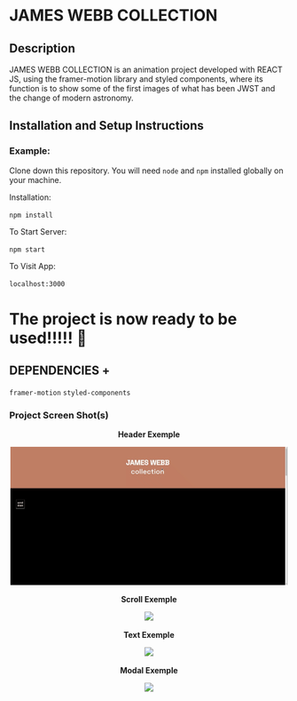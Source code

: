 # JAMES WEBB COLLECTION

## **Description**

JAMES WEBB COLLECTION is an animation project developed with REACT JS, using the framer-motion library and styled components,
 where its function is to show some of the first images of what has been JWST and the change of modern astronomy.

## **Installation and Setup Instructions**

### **Example:**

Clone down this repository. You will need `node` and `npm` installed globally on your machine.

Installation:

`npm install`

To Start Server:

`npm start`

To Visit App:

`localhost:3000`

# The project is now ready to be used!!!!!  🚀 #

## DEPENDENCIES +
`framer-motion`
`styled-components`


### **Project Screen Shot(s)**

<div align="center">
    <p><strong>Header Exemple</strong></p>
    <img width="500" src="public/assets/header-exemple.gif">
      <p><strong>Scroll Exemple</strong></p>
    <img width="500" src="public/assets/scroll-exemple.gif">
      <p><strong>Text Exemple</strong></p>
    <img width="500" src="public/assets/text-exemple.gif">
      <p><strong>Modal Exemple</strong></p>
    <img width="500" src="public/assets/modal-exemple.gif">
</div>
